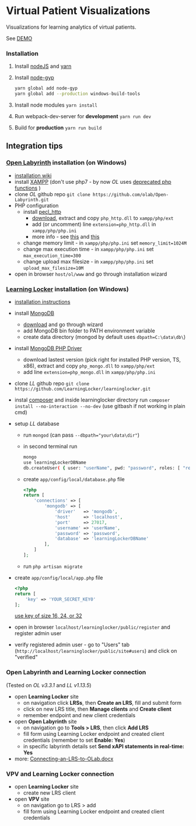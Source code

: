 # Virtual Patient Visualizations

Visualizations for learning analytics of virtual patients.

See [DEMO](https://tlareg.github.io/vpv)

### Installation

1. Install [nodeJS](https://nodejs.org/) and [yarn](https://yarnpkg.com/)

2. Install [node-gyp](https://github.com/nodejs/node-gyp)

    ```sh
    yarn global add node-gyp
    yarn global add --production windows-build-tools
    ```
    
3. Install node modules ``` yarn install ```

4. Run webpack-dev-server for **development** ``` yarn run dev ```

5. Build for **production** ``` yarn run build ```

## Integration tips

### [Open Labyrinth](https://github.com/olab/Open-Labyrinth) installation (on Windows)

- [installation wiki](https://github.com/olab/Open-Labyrinth/wiki/Installing-Open-Labyrinth)
- install [XAMPP](https://www.apachefriends.org/pl/download.html) (don't use php7 - by now *OL* uses [deprecated php functions](http://stackoverflow.com/questions/12859942/why-shouldnt-i-use-mysql-functions-in-php) )
- clone *OL* github repo ``` git clone https://github.com/olab/Open-Labyrinth.git ```
- PHP configuration
  - install [pecl_http](https://pecl.php.net/package/pecl_http)
    - [download](http://windows.php.net/downloads/pecl/releases/http/2.5.0/php_http-2.5.0-5.6-ts-vc11-x86.zip), extract and copy ```php_http.dll``` to ```xampp/php/ext```
    - add (or uncomment) line ```extension=php_http.dll``` in ```xampp/php/php.ini```
    - more info - see [this](http://stackoverflow.com/questions/2100066/how-do-i-enable-the-php-http-pecl-extension-on-windows) and [this](http://stackoverflow.com/questions/1634726/why-are-there-no-longer-windows-binaries-for-pecl-extensions-like-pecl-http)
  - change memory limit - in ```xampp/php/php.ini``` set ```memory_limit=1024M```
  - change max execution time - in ```xampp/php/php.ini``` set ```max_execution_time=300```
  - change upload max filesize - in ```xampp/php/php.ini``` set ```upload_max_filesize=10M```
- open in browser ```host/ol/www``` and go through installation wizard

### [Learning Locker](https://github.com/LearningLocker/learninglocker) installation (on Windows)

- [installation instructions](http://docs.learninglocker.net/installation/)
- install [MongoDB](https://docs.mongodb.com/manual/tutorial/install-mongodb-on-windows/)
  - [download](https://www.mongodb.com/download-center) and go through wizard
  - add MongoDB bin folder to PATH environment variable
  - create data directory (mongod by default uses ```dbpath=C:\data\db\```)
- install [MongoDB PHP Driver](https://pecl.php.net/package/mongo)
  - download lastest version (pick right for installed PHP version, TS, x86), extract and copy ```php_mongo.dll``` to ```xampp/php/ext```
  - add line ```extension=php_mongo.dll``` in ```xampp/php/php.ini```
- clone *LL* github repo ``` git clone https://github.com/LearningLocker/learninglocker.git ```
- instal [composer](https://getcomposer.org/download/) and inside learninglocker directory run ```composer install --no-interaction --no-dev``` (use gitbash if not working in plain cmd)
- setup *LL* database
  - run ```mongod``` (can pass ```--dbpath="your\data\dir"```)
  - in second terminal run
  
      ```sh
      mongo
      use learningLockerDBName
      db.createUser( { user: "userName", pwd: "password", roles: [ "readWrite" ] } );
      ```
      
  - create ```app/config/local/database.php``` file 
  
      ```php
      <?php
      return [
          'connections' => [
              'mongodb' => [
                  'driver'   => 'mongodb',
                  'host'     => 'localhost',
                  'port'     => 27017,
                  'username' => 'userName',
                  'password' => 'password',
                  'database' => 'learningLockerDBName'
              ],
          ]
      ];
      ```
      
  - run ```php artisan migrate```
- create ```app/config/local/app.php``` file 

    ```php
    <?php
    return [
        'key' => 'YOUR_SECRET_KEY0'
    ];
    ```
    
    [use key of size 16, 24, or 32](https://github.com/LearningLocker/learninglocker/issues/488)
- open in browser ```localhost/learninglocker/public/register``` and register admin user
- verify registered admin user - go to "Users" tab (```http://localhost/learninglocker/public/site#users```) and click on "verified"

### Open Labyrinth and Learning Locker connection
(Tested on *OL v3.3.1* and *LL v1.13.5*)

- open **Learning Locker** site
  - on navigation click **LRSs**, then **Create an LRS**, fill and submit form
  - click on new LRS title, then **Manage clients** and **Create client**
  - remember endpoint and new client credentials
- open **Open Labyrinth** site
  - on navigation go to **Tools > LRS**, then click **Add LRS**
  - fill form using Learning Locker endpoint and created client credentials (remember to set **Enable: Yes**)
  - in specific labyrinth details set **Send xAPI statements in real-time: Yes**
- more: [Connecting-an-LRS-to-OLab.docx](http://openlabyrinth.ca/wp-content/uploads/2016/07/Connecting-an-LRS-to-OLab.docx)

### VPV and Learning Locker connection

- open **Learning Locker** site
  - create new LRS client
- open **VPV** site
  - on navigation go to LRS > add
  - fill form using Learning Locker endpoint and created client credentials
